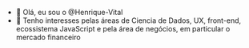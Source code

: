 - 👋 Olá, eu sou o @Henrique-Vital
- 👀 Tenho interesses pelas áreas de Ciencia de Dados, UX, front-end, ecossistema JavaScript e pela área de negócios, em particular o mercado financeiro

<!---
Henrique-Vital/Henrique-Vital is a ✨ special ✨ repository because its `README.md` (this file) appears on your GitHub profile.
You can click the Preview link to take a look at your changes.
--->

